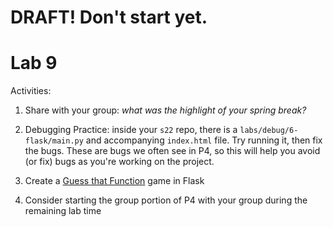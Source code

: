 # DRAFT!  Don't start yet.

# Lab 9

Activities:

1. Share with your group: *what was the highlight of your spring break?*

2. Debugging Practice: inside your `s22` repo, there is a `labs/debug/6-flask/main.py` and accompanying `index.html` file.  Try running it, then fix the bugs.  These are bugs we often see in P4, so this will help you avoid (or fix) bugs as you're working on the project.

3. Create a [Guess that Function](./flask-guess) game in Flask

4. Consider starting the group portion of P4 with your group during the remaining lab time
